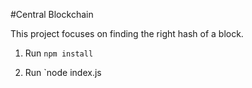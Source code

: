 #Central Blockchain

This project focuses on finding the right hash of a block.

1. Run `npm install`

2. Run `node index.js
